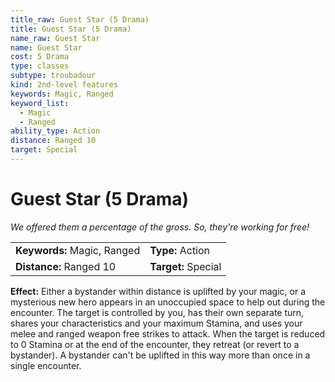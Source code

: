 ```yaml
---
title_raw: Guest Star (5 Drama)
title: Guest Star (5 Drama)
name_raw: Guest Star
name: Guest Star
cost: 5 Drama
type: classes
subtype: troubadour
kind: 2nd-level features
keywords: Magic, Ranged
keyword_list:
  - Magic
  - Ranged
ability_type: Action
distance: Ranged 10
target: Special
---
```


# Guest Star (5 Drama)

*We offered them a percentage of the gross. So, they're working for free!*

|                             |                     |
| :-------------------------- | :------------------ |
| **Keywords:** Magic, Ranged | **Type:** Action    |
| **Distance:** Ranged 10     | **Target:** Special |

**Effect:** Either a bystander within distance is uplifted by your magic, or a mysterious new hero appears in an unoccupied space to help out during the encounter. The target is controlled by you, has their own separate turn, shares your characteristics and your maximum Stamina, and uses your melee and ranged weapon free strikes to attack. When the target is reduced to 0 Stamina or at the end of the encounter, they retreat (or revert to a bystander). A bystander can't be uplifted in this way more than once in a single encounter.
